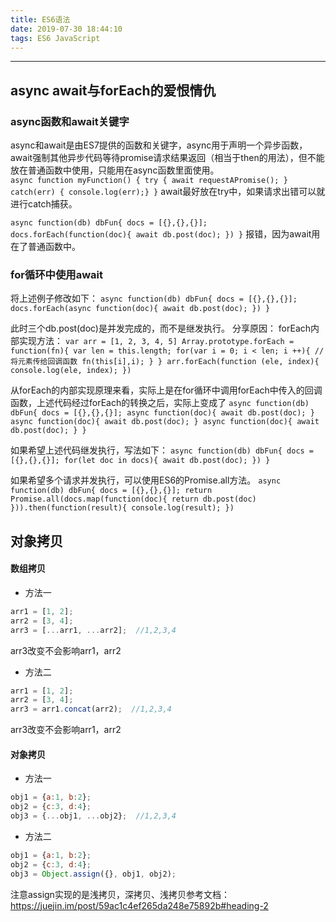 ```yaml
---
title: ES6语法
date: 2019-07-30 18:44:10
tags: ES6 JavaScript
---
```


-------------------------

## async await与forEach的爱恨情仇
### async函数和await关键字
async和await是由ES7提供的函数和关键字，async用于声明一个异步函数，await强制其他异步代码等待promise请求结果返回（相当于then的用法），但不能放在普通函数中使用，只能用在async函数里面使用。<br>
`async function myFunction() {
try {
  await requestAPromise();
} catch(err) {
  console.log(err);}
}`
await最好放在try中，如果请求出错可以就进行catch捕获。

`async function(db) dbFun{
  docs = [{},{},{}];
  docs.forEach(function(doc){
    await db.post(doc);
  })
}`
报错，因为await用在了普通函数中。

### for循环中使用await
将上述例子修改如下：
`async function(db) dbFun{
  docs = [{},{},{}];
  docs.forEach(async function(doc){
    await db.post(doc);
  })
}`

此时三个db.post(doc)是并发完成的，而不是继发执行。
分享原因：
forEach内部实现方法：
`var arr = [1, 2, 3, 4, 5]
Array.prototype.forEach = function(fn){
  var len = this.length;
  for(var i = 0; i < len; i ++){
    //将元素传给回调函数
    fn(this[i],i);
  }
}
arr.forEach(function (ele, index){
  console.log(ele, index);
})`

从forEach的内部实现原理来看，实际上是在for循环中调用forEach中传入的回调函数，上述代码经过forEach的转换之后，实际上变成了
`async function(db) dbFun{
  docs = [{},{},{}];
  async function(doc){
    await db.post(doc);
  }
  async function(doc){
    await db.post(doc);
  }
  async function(doc){
    await db.post(doc);
  }
}`

如果希望上述代码继发执行，写法如下：
`async function(db) dbFun{
  docs = [{},{},{}];
  for(let doc in docs){
    await db.post(doc);
  })
}`

如果希望多个请求并发执行，可以使用ES6的Promise.all方法。
`async function(db) dbFun{
  docs = [{},{},{}];
  return Promise.all(docs.map(function(doc){
    return db.post(doc)
  })).then(function(result){
  console.log(result);
})`

## 对象拷贝
#### 数组拷贝
* 方法一
```js
arr1 = [1, 2];
arr2 = [3, 4];
arr3 = [...arr1, ...arr2];  //1,2,3,4
```
arr3改变不会影响arr1，arr2

* 方法二
```js
arr1 = [1, 2];
arr2 = [3, 4];
arr3 = arr1.concat(arr2);  //1,2,3,4
```
arr3改变不会影响arr1，arr2

#### 对象拷贝
* 方法一
```js
obj1 = {a:1, b:2};
obj2 = {c:3, d:4};
obj3 = {...obj1, ...obj2};  //1,2,3,4
```

* 方法二
```js
obj1 = {a:1, b:2};
obj2 = {c:3, d:4};
obj3 = Object.assign({}, obj1, obj2);
```
注意assign实现的是浅拷贝，深拷贝、浅拷贝参考文档：
https://juejin.im/post/59ac1c4ef265da248e75892b#heading-2